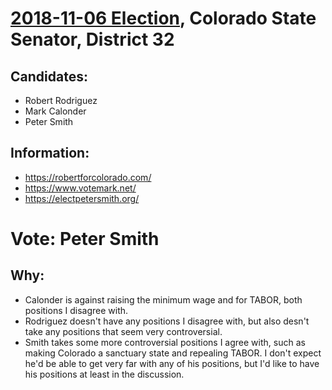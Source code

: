 # [2018-11-06 Election](../README.md), Colorado State Senator, District 32

## Candidates:

* Robert Rodriguez
* Mark Calonder
* Peter Smith

## Information:

* https://robertforcolorado.com/
* https://www.votemark.net/
* https://electpetersmith.org/

# Vote: Peter Smith

## Why:

* Calonder is against raising the minimum wage and for TABOR, both positions I disagree with.
* Rodriguez doesn't have any positions I disagree with, but also desn't take any positions that seem very controversial.
* Smith takes some more controversial positions I agree with, such as making Colorado a sanctuary state and repealing TABOR. I don't expect he'd be able to get very far with any of his positions, but I'd like to have his positions at least in the discussion.

